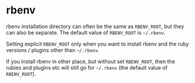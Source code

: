 # rbenv

rbenv installation directory can often be the same as `RBENV_ROOT`, but they
can also be separate. The default value of `RBENV_ROOT` is `~/.rbenv`.

Setting explicit `RBENV_ROOT` only when you want to install rbenv and the ruby
versions / plugins other than `~/.rbenv`.

If you install rbenv in other place, but without set `RBENV_ROOT`, then the
rubies and plugins etc will still go for `~/.rbenv` (the default value of
`RBENV_ROOT`).
